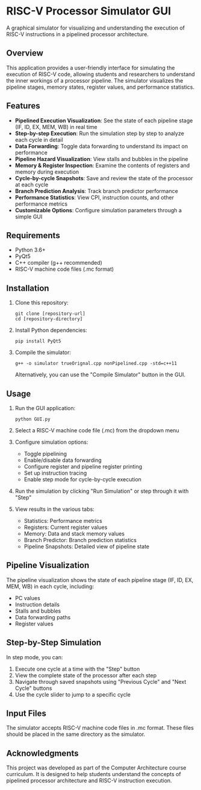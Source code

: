 # RISC-V Processor Simulator GUI

A graphical simulator for visualizing and understanding the execution of RISC-V instructions in a pipelined processor architecture.

## Overview

This application provides a user-friendly interface for simulating the execution of RISC-V code, allowing students and researchers to understand the inner workings of a processor pipeline. The simulator visualizes the pipeline stages, memory states, register values, and performance statistics.

## Features

- **Pipelined Execution Visualization**: See the state of each pipeline stage (IF, ID, EX, MEM, WB) in real time
- **Step-by-step Execution**: Run the simulation step by step to analyze each cycle in detail
- **Data Forwarding**: Toggle data forwarding to understand its impact on performance
- **Pipeline Hazard Visualization**: View stalls and bubbles in the pipeline
- **Memory & Register Inspection**: Examine the contents of registers and memory during execution
- **Cycle-by-cycle Snapshots**: Save and review the state of the processor at each cycle
- **Branch Prediction Analysis**: Track branch predictor performance
- **Performance Statistics**: View CPI, instruction counts, and other performance metrics
- **Customizable Options**: Configure simulation parameters through a simple GUI

## Requirements

- Python 3.6+
- PyQt5
- C++ compiler (g++ recommended)
- RISC-V machine code files (.mc format)

## Installation

1. Clone this repository:
   ```
   git clone [repository-url]
   cd [repository-directory]
   ```

2. Install Python dependencies:
   ```
   pip install PyQt5
   ```

3. Compile the simulator:
   ```
   g++ -o simulator trueOrignal.cpp nonPipelined.cpp -std=c++11
   ```
   Alternatively, you can use the "Compile Simulator" button in the GUI.

## Usage

1. Run the GUI application:
   ```
   python GUI.py
   ```

2. Select a RISC-V machine code file (.mc) from the dropdown menu
   
3. Configure simulation options:
   - Toggle pipelining
   - Enable/disable data forwarding
   - Configure register and pipeline register printing
   - Set up instruction tracing
   - Enable step mode for cycle-by-cycle execution

4. Run the simulation by clicking "Run Simulation" or step through it with "Step"

5. View results in the various tabs:
   - Statistics: Performance metrics
   - Registers: Current register values
   - Memory: Data and stack memory values
   - Branch Predictor: Branch prediction statistics
   - Pipeline Snapshots: Detailed view of pipeline state

## Pipeline Visualization

The pipeline visualization shows the state of each pipeline stage (IF, ID, EX, MEM, WB) in each cycle, including:
- PC values
- Instruction details
- Stalls and bubbles
- Data forwarding paths
- Register values

## Step-by-Step Simulation

In step mode, you can:
1. Execute one cycle at a time with the "Step" button
2. View the complete state of the processor after each step
3. Navigate through saved snapshots using "Previous Cycle" and "Next Cycle" buttons
4. Use the cycle slider to jump to a specific cycle

## Input Files

The simulator accepts RISC-V machine code files in .mc format. These files should be placed in the same directory as the simulator.

## Acknowledgments

This project was developed as part of the Computer Architecture course curriculum. It is designed to help students understand the concepts of pipelined processor architecture and RISC-V instruction execution. 